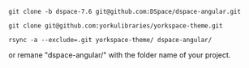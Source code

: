 ```
git clone -b dspace-7.6 git@github.com:DSpace/dspace-angular.git
```

```
git clone git@github.com:yorkulibraries/yorkspace-theme.git
```

```
rsync -a --exclude=.git yorkspace-theme/ dspace-angular/ 
```
or remane "dspace-angular/" with the folder name of your project.